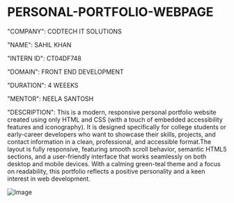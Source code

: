# PERSONAL-PORTFOLIO-WEBPAGE

"COMPANY": CODTECH IT SOLUTIONS

"NAME": SAHIL KHAN 

"INTERN ID": CT04DF748

"DOMAIN": FRONT END DEVELOPMENT

"DURATION": 4 WEEEKS

"MENTOR": NEELA SANTOSH

"DESCRIPTION": This is a modern, responsive personal portfolio website created using only HTML and CSS (with a touch of embedded accessibility features and iconography). It is designed                     specifically for college students or early-career developers who want to showcase their skills, projects, and contact information in a clean, professional, and accessible                    format.The layout is fully responsive, featuring smooth scroll behavior, semantic HTML5 sections, and a user-friendly interface that works seamlessly on both desktop and                     mobile devices. With a calming green-teal theme and a focus on readability, this portfolio reflects a positive personality and a keen interest in web development.

![Image](https://github.com/user-attachments/assets/4f4eb382-8f11-44b8-9c92-12aeacce3631)
